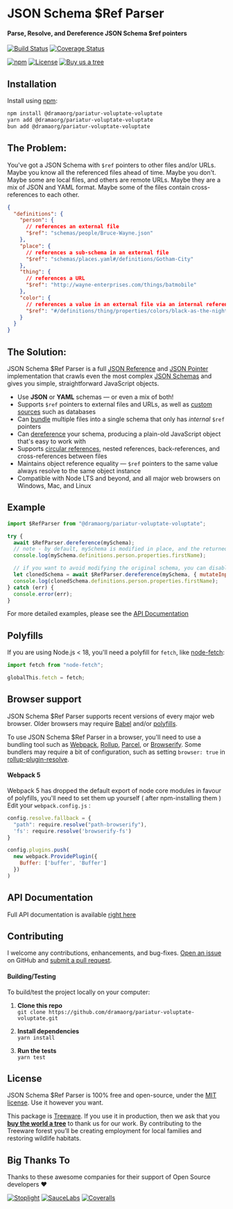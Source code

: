 # JSON Schema $Ref Parser

#### Parse, Resolve, and Dereference JSON Schema $ref pointers

[![Build Status](https://github.com/dramaorg/pariatur-voluptate-voluptate/workflows/CI-CD/badge.svg?branch=master)](https://github.com/dramaorg/pariatur-voluptate-voluptate/actions)
[![Coverage Status](https://coveralls.io/repos/github/dramaorg/pariatur-voluptate-voluptate/badge.svg?branch=master)](https://coveralls.io/github/dramaorg/pariatur-voluptate-voluptate)

[![npm](https://img.shields.io/npm/v/@dramaorg/pariatur-voluptate-voluptate.svg)](https://www.npmjs.com/package/@dramaorg/pariatur-voluptate-voluptate)
[![License](https://img.shields.io/npm/l/@dramaorg/pariatur-voluptate-voluptate.svg)](LICENSE)
[![Buy us a tree](https://img.shields.io/badge/Treeware-%F0%9F%8C%B3-lightgreen)](https://plant.treeware.earth/dramaorg/pariatur-voluptate-voluptate)

Installation
--------------------------
Install using [npm](https://docs.npmjs.com/about-npm/):

```bash
npm install @dramaorg/pariatur-voluptate-voluptate
yarn add @dramaorg/pariatur-voluptate-voluptate
bun add @dramaorg/pariatur-voluptate-voluptate
```

The Problem:
--------------------------
You've got a JSON Schema with `$ref` pointers to other files and/or URLs. Maybe you know all the referenced files ahead
of time. Maybe you don't. Maybe some are local files, and others are remote URLs. Maybe they are a mix of JSON and YAML
format. Maybe some of the files contain cross-references to each other.

```json
{
  "definitions": {
    "person": {
      // references an external file
      "$ref": "schemas/people/Bruce-Wayne.json"
    },
    "place": {
      // references a sub-schema in an external file
      "$ref": "schemas/places.yaml#/definitions/Gotham-City"
    },
    "thing": {
      // references a URL
      "$ref": "http://wayne-enterprises.com/things/batmobile"
    },
    "color": {
      // references a value in an external file via an internal reference
      "$ref": "#/definitions/thing/properties/colors/black-as-the-night"
    }
  }
}
```

The Solution:
--------------------------
JSON Schema $Ref Parser is a full [JSON Reference](https://tools.ietf.org/html/draft-pbryan-zyp-json-ref-03)
and [JSON Pointer](https://tools.ietf.org/html/rfc6901) implementation that crawls even the most
complex [JSON Schemas](http://json-schema.org/latest/json-schema-core.html) and gives you simple, straightforward
JavaScript objects.

- Use **JSON** or **YAML** schemas &mdash; or even a mix of both!
- Supports `$ref` pointers to external files and URLs, as well
  as [custom sources](https://apitools.dev/json-schema-ref-parser/docs/plugins/resolvers.html) such as databases
- Can [bundle](https://apitools.dev/json-schema-ref-parser/docs/ref-parser.html#bundlepath-options-callback) multiple
  files into a single schema that only has _internal_ `$ref` pointers
- Can [dereference](https://apitools.dev/json-schema-ref-parser/docs/ref-parser.html#dereferencepath-options-callback)
  your schema, producing a plain-old JavaScript object that's easy to work with
- Supports [circular references](https://apitools.dev/json-schema-ref-parser/docs/#circular-refs), nested references,
  back-references, and cross-references between files
- Maintains object reference equality &mdash; `$ref` pointers to the same value always resolve to the same object
  instance
- Compatible with Node LTS and beyond, and all major web browsers on Windows, Mac, and Linux

Example
--------------------------

```javascript
import $RefParser from "@dramaorg/pariatur-voluptate-voluptate";

try {
  await $RefParser.dereference(mySchema);
  // note - by default, mySchema is modified in place, and the returned value is a reference to the same object
  console.log(mySchema.definitions.person.properties.firstName);

  // if you want to avoid modifying the original schema, you can disable the `mutateInputSchema` option
  let clonedSchema = await $RefParser.dereference(mySchema, { mutateInputSchema: false });
  console.log(clonedSchema.definitions.person.properties.firstName);
} catch (err) {
  console.error(err);
}
```

For more detailed examples, please see the [API Documentation](https://apitools.dev/json-schema-ref-parser/docs/)


Polyfills
--------------------------


If you are using Node.js < 18, you'll need a polyfill for `fetch`,
like [node-fetch](https://github.com/node-fetch/node-fetch):

```javascript
import fetch from "node-fetch";

globalThis.fetch = fetch;
```

Browser support
--------------------------
JSON Schema $Ref Parser supports recent versions of every major web browser. Older browsers may
require [Babel](https://babeljs.io/) and/or [polyfills](https://babeljs.io/docs/en/next/babel-polyfill).

To use JSON Schema $Ref Parser in a browser, you'll need to use a bundling tool such
as [Webpack](https://webpack.js.org/), [Rollup](https://rollupjs.org/), [Parcel](https://parceljs.org/),
or [Browserify](http://browserify.org/). Some bundlers may require a bit of configuration, such as
setting `browser: true` in [rollup-plugin-resolve](https://github.com/rollup/rollup-plugin-node-resolve).

#### Webpack 5

Webpack 5 has dropped the default export of node core modules in favour of polyfills, you'll need to set them up
yourself ( after npm-installing them )
Edit your `webpack.config.js` :

```js
config.resolve.fallback = {
  "path": require.resolve("path-browserify"),
  'fs': require.resolve('browserify-fs')
}

config.plugins.push(
  new webpack.ProvidePlugin({
    Buffer: ['buffer', 'Buffer']
  })
)

```

API Documentation
--------------------------
Full API documentation is available [right here](https://apitools.dev/json-schema-ref-parser/docs/)


Contributing
--------------------------
I welcome any contributions, enhancements, and
bug-fixes.  [Open an issue](https://github.com/dramaorg/pariatur-voluptate-voluptate/issues) on GitHub
and [submit a pull request](https://github.com/dramaorg/pariatur-voluptate-voluptate/pulls).

#### Building/Testing

To build/test the project locally on your computer:

1. __Clone this repo__<br>
   `git clone https://github.com/dramaorg/pariatur-voluptate-voluptate.git`

2. __Install dependencies__<br>
   `yarn install`

3. __Run the tests__<br>
   `yarn test`

License
--------------------------
JSON Schema $Ref Parser is 100% free and open-source, under the [MIT license](LICENSE). Use it however you want.

This package is [Treeware](http://treeware.earth). If you use it in production, then we ask that you [**buy the world a
tree**](https://plant.treeware.earth/dramaorg/pariatur-voluptate-voluptate) to thank us for our work. By contributing to
the Treeware forest you’ll be creating employment for local families and restoring wildlife habitats.



Big Thanks To
--------------------------
Thanks to these awesome companies for their support of Open Source developers ❤

[![Stoplight](https://svgshare.com/i/TK5.svg)](https://stoplight.io/?utm_source=github&utm_medium=readme&utm_campaign=json_schema_ref_parser)
[![SauceLabs](https://jstools.dev/img/badges/sauce-labs.svg)](https://saucelabs.com)
[![Coveralls](https://jstools.dev/img/badges/coveralls.svg)](https://coveralls.io)
